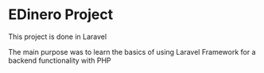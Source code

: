 # EDinero Project

This project is done in Laravel

The main purpose was to learn the basics of using Laravel Framework for a backend functionality with PHP
